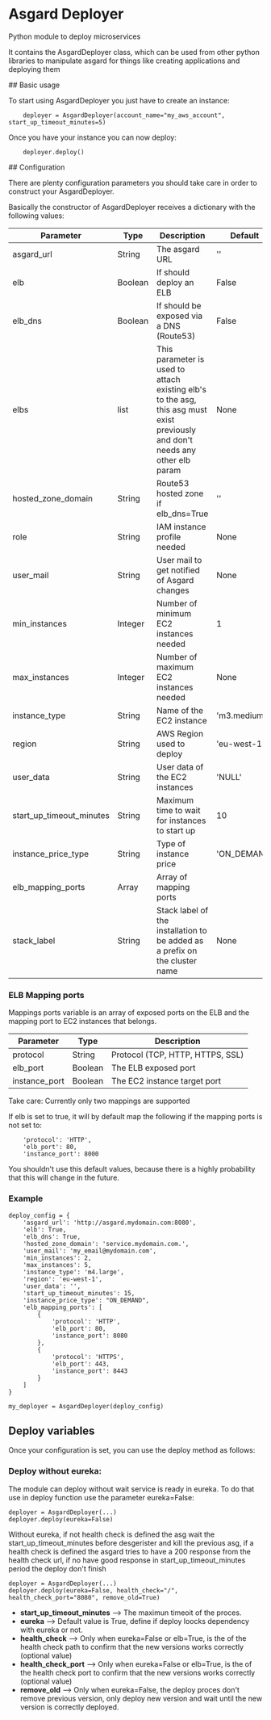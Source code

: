 # Asgard Deployer

Python module to deploy microservices

It contains the AsgardDeployer class, which can be used from other python libraries to manipulate asgard for things like creating applications and deploying them

## Basic usage

To start using AsgardDeployer you just have to create an instance:

```
    deployer = AsgardDeployer(account_name="my_aws_account", start_up_timeout_minutes=5)
```

Once you have your instance you can now deploy:

```
    deployer.deploy()
```

## Configuration

There are plenty configuration parameters you should take care in order to construct your AsgardDeployer.

Basically the constructor of AsgardDeployer receives a dictionary with the following values:

| Parameter                | Type    | Description                                      | Default     |
| ------------------------ | ------- | ------------------------------------------------ | ----------- |
| asgard_url               | String  | The asgard URL                                   | ''          |
| elb                      | Boolean | If should deploy an ELB                          | False       |
| elb_dns                  | Boolean | If should be exposed via a DNS (Route53)         | False       |
| elbs                     | list    | This parameter is used to attach existing elb's to the asg, this asg must exist previously and don't needs any other elb param | None        |
| hosted_zone_domain       | String  | Route53 hosted zone if elb_dns=True              | ''          |
| role                     | String  | IAM instance profile needed                      | None        |
| user_mail                | String  | User mail to get notified of Asgard changes      | None        |
| min_instances            | Integer | Number of minimum EC2 instances needed           | 1           |
| max_instances            | Integer | Number of maximum EC2 instances needed           | None        |
| instance_type            | String  | Name of the EC2 instance                         | 'm3.medium' |
| region                   | String  | AWS Region used to deploy                        | 'eu-west-1' |
| user_data                | String  | User data of the EC2 instances                   | 'NULL'      |
| start_up_timeout_minutes | String  | Maximum time to wait for instances to start up   | 10          |
| instance_price_type      | String  | Type of instance price                           | 'ON_DEMAND' |
| elb_mapping_ports        | Array   | Array of mapping ports                           |             |
| stack_label              | String  | Stack label of the installation to be added as a prefix on the cluster name |  None       |

### ELB Mapping ports

Mappings ports variable is an array of exposed ports on the ELB and the mapping port to EC2 instances that belongs.

| Parameter                | Type    | Description                                      |
| ------------------------ | ------- | ------------------------------------------------ |
| protocol                 | String  | Protocol (TCP, HTTP, HTTPS, SSL)                 |
| elb_port                 | Boolean | The ELB exposed port                             |
| instance_port            | Boolean | The EC2 instance target port                     |


Take care: Currently only two mappings are supported

If elb is set to true, it will by default map the following if the mapping ports is not set to:
```
    'protocol': 'HTTP',
    'elb_port': 80,
    'instance_port': 8000
```

You shouldn't use this default values, because there is a highly probability that this will change in the future.


### Example
```
deploy_config = {
    'asgard_url': 'http://asgard.mydomain.com:8080',
    'elb': True,
    'elb_dns': True,
    'hosted_zone_domain': 'service.mydomain.com.',
    'user_mail': 'my_email@mydomain.com',
    'min_instances': 2,
    'max_instances': 5,
    'instance_type': 'm4.large',
    'region': 'eu-west-1',
    'user_data': '',
    'start_up_timeout_minutes': 15,
    'instance_price_type': "ON_DEMAND",
    'elb_mapping_ports': [
        {
            'protocol': 'HTTP',
            'elb_port': 80,
            'instance_port': 8080
        },
        {
            'protocol': 'HTTPS',
            'elb_port': 443,
            'instance_port': 8443
        }
    ]
}

my_deployer = AsgardDeployer(deploy_config)
```

## Deploy variables

Once your configuration is set, you can use the deploy method as follows:

### Deploy without eureka:
The module can deploy without wait service is ready in eureka. To do that use in deploy function use the parameter eureka=False:
```
deployer = AsgardDeployer(...)
deployer.deploy(eureka=False)
```
Without eureka, if not health check is defined the asg wait the start_up_timeout_minutes before desgerister and kill the previous asg, if a health check is defined the asgard tries to have a 200 response from the health check url, if no have good response in start_up_timeout_minutes period the deploy don't finish
```
deployer = AsgardDeployer(...)
deployer.deploy(eureka=False, health_check="/", health_check_port="8080", remove_old=True)
```

* **start_up_timeout_minutes** --> The maximun timeoit of the proces.
* **eureka** --> Default value is True, define if deploy loocks dependency with eureka or not.
* **health_check** --> Only when eureka=False or elb=True, is the of the health check path to confirm that the new versions works correctly (optional value)
* **health_check_port** --> Only when eureka=False or elb=True, is the of the health check port to confirm that the new versions works correctly (optional value)
* **remove_old** --> Only when eureka=False, the deploy proces don't remove previous version, only deploy new version and wait until the new version is correctly deployed.
